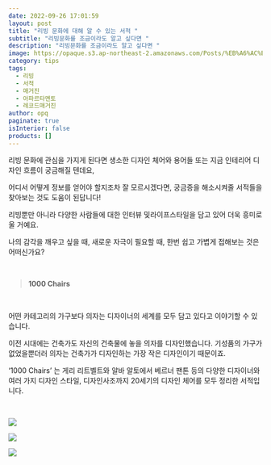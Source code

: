 ```yaml
---
date: 2022-09-26 17:01:59
layout: post
title: "리빙 문화에 대해 알 수 있는 서적 "
subtitle: "리빙문화를 조금이라도 알고 싶다면 "
description: "리빙문화를 조금이라도 알고 싶다면 "
image: https://opaque.s3.ap-northeast-2.amazonaws.com/Posts/%EB%A6%AC%EB%B9%99%EC%84%9C%EC%A0%81%EC%86%8C%EA%B0%9C/%E1%84%85%E1%85%B5%E1%84%87%E1%85%B5%E1%86%BC%E1%84%89%E1%85%A5%E1%84%8C%E1%85%A5%E1%86%A8%E1%84%89%E1%85%A9%E1%84%80%E1%85%A2-2.jpg
category: tips
tags:
  - 리빙
  - 서적
  - 매거진
  - 아파르타멘토
  - 레코드매거진
author: opq
paginate: true
isInterior: false
products: []
---
```



리빙 문화에 관심을 가지게 된다면 생소한 디자인 체어와 용어들 또는 지금 인테리어 디자인 흐름이 궁금해질 텐데요,



어디서 어떻게 정보를 얻어야 할지조차 잘 모르시겠다면, 궁금증을 해소시켜줄 서적들을 찾아보는 것도 도움이 된답니다!



리빙뿐만 아니라 다양한 사람들에 대한 인터뷰 및라이프스타일을 담고 있어 더욱 흥미로울 거예요.



나의 감각을 깨우고 싶을 때, 새로운 자극이 필요할 때, 한번 쉽고 가볍게 접해보는 것은 어떠신가요?

<BR>

> **1000 Chairs** 
>
>

<BR> 

어떤 카테고리의 가구보다 의자는 디자이너의 세계를 모두 담고 있다고 이야기할 수 있습니다.

이전 시대에는 건축가도 자신의 건축물에 놓을 의자를 디자인했습니다. 기성품의 가구가 없었을뿐더러 의자는 건축가가 디자인하는 가장 작은 디자인이기 때문이죠. 

‘1000 Chairs’ 는 게리 리트벨트와 알바 알토에서 베르너 팬톤 등의 다양한 디자이너와 여러 가지 디자인 스타일, 디자인사조까지 20세기의 디자인 체어를 모두 정리한 서적입니다.

<BR> 



![](https://opaque.s3.ap-northeast-2.amazonaws.com/Posts/%EB%A6%AC%EB%B9%99%EC%84%9C%EC%A0%81%EC%86%8C%EA%B0%9C/%E1%84%85%E1%85%B5%E1%84%87%E1%85%B5%E1%86%BC%E1%84%89%E1%85%A5%E1%84%8C%E1%85%A5%E1%86%A8%E1%84%89%E1%85%A9%E1%84%80%E1%85%A2-1.jpg)

![](https://opaque.s3.ap-northeast-2.amazonaws.com/Posts/%EB%A6%AC%EB%B9%99%EC%84%9C%EC%A0%81%EC%86%8C%EA%B0%9C/%E1%84%85%E1%85%B5%E1%84%87%E1%85%B5%E1%86%BC%E1%84%89%E1%85%A5%E1%84%8C%E1%85%A5%E1%86%A8%E1%84%89%E1%85%A9%E1%84%80%E1%85%A2-2.jpg)

![](https://opaque.s3.ap-northeast-2.amazonaws.com/Posts/%EB%A6%AC%EB%B9%99%EC%84%9C%EC%A0%81%EC%86%8C%EA%B0%9C/%E1%84%85%E1%85%B5%E1%84%87%E1%85%B5%E1%86%BC%E1%84%89%E1%85%A5%E1%84%8C%E1%85%A5%E1%86%A8%E1%84%89%E1%85%A9%E1%84%80%E1%85%A2-3.jpg)